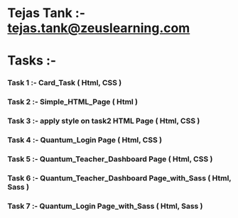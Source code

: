 # Tejas Tank :- tejas.tank@zeuslearning.com

# Tasks :-

### Task 1 :- Card_Task ( Html, CSS )
### Task 2 :- Simple_HTML_Page ( Html )
### Task 3 :- apply style on task2 HTML Page ( Html, CSS )
### Task 4 :- Quantum_Login Page ( Html, CSS )
### Task 5 :- Quantum_Teacher_Dashboard Page ( Html, CSS )
### Task 6 :- Quantum_Teacher_Dashboard Page_with_Sass ( Html, Sass )
### Task 7 :- Quantum_Login Page_with_Sass ( Html, Sass )